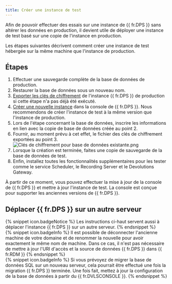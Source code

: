 ```yaml
---
title: Créer une instance de test
---
```

Afin de pouvoir effectuer des essais sur une instance de {{ fr.DPS }} sans altérer les données en production, il devient utile de déployer une instance de test basé sur une copie de l'instance en production.  

Les étapes suivantes décrivent comment créer une instance de test hébergée sur la même machine que l'instance de production. 

## Étapes 

1. Effectuer une sauvegarde complète de la base de données de production. 
1. Restaurer la base de données sous un nouveau nom. 
1. [Exporter les clés de chiffrement](/kb/devolutions-server/how-to-articles/manage-encryption-keys/) de l'instance {{ fr.DPS }} de production si cette étape n'a pas déjà été exécuté. 
1. [Créer une nouvelle instance](https://helpserver.devolutions.net/fr/install_createrdmsinstance.html) dans la console de {{ fr.DPS }}. Nous recommendons de créer l'instance de test à la même version que l'instance de production. 
1. Lors de l'étape concernant la base de données, inscrire les informations en lien avec la copie de base de données créée au point 2. 
1. Fournir, au moment prévu à cet effet, le fichier des clés de chiffrement exportées au point 3.  
![Clés de chiffrement pour base de données existante.png](/img/fr/kb/KB8113.png)
1. Lorsque la création est terminée, faites une copie de sauvegarde de la base de données de test.
1. Enfin, installez toutes les fonctionnalités supplémentaires pour les tester comme le service Scheduler, le Recording Server et le Devolutions Gateway.  

À partir de ce moment, vous pouvez effectuer la mise à jour de la console de {{ fr.DPS }} et mettre à jour l'instance de test. La console est conçue pour supporter les anciennes versions de {{ fr.DPS }}.

## Déplacer {{ fr.DPS }} sur un autre serveur

{% snippet icon.badgeNotice %}
Les instructions ci-haut servent aussi à déplacer l'instance {{ fr.DPS }} sur un autre serveur.
{% endsnippet %}  
{% snippet icon.badgeInfo %}
Il est possible de déconnecter l'ancienne machine de votre domaine et de renommer la nouvelle pour avoir exactement le même nom de machine. Dans ce cas, il n'est pas nécessaire de mettre à jour l'URI d'accès et la source de données {{ fr.DPS }} dans {{ fr.RDM }}
{% endsnippet %}  
{% snippet icon.badgeInfo %}
Si vous prévoyez de migrer la base de données SQL sur un nouveau serveur, cela pourrait être effectué une fois la migration {{ fr.DPS }} terminée. Une fois fait, mettez à jour la configuration de la base de données à partir du {{ fr.DVLSCONSOLE }}.
{% endsnippet %}